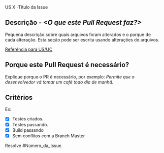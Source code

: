 
US X -Título da Issue

## Descrição - _<O que este Pull Request faz?>_
Pequena descrição sobre quais arquivos foram alterados e o porque de cada alteração.
Esta seção pode ser escrita usando alterações de arquivos.

[Referência para US/UC](#)

## Porque este Pull Request é necessário?
Explique porque o PR é necessário, por exemplo:
_Permite que o desenvolvedor vá tomar um café todo dia de manhã._

## Critérios

Ex:
- [x] Testes criados.
- [x] Testes passando.
- [x] Build passando
- [x] Sem conflitos com a Branch Master

Resolve #Número_da_Issue.
